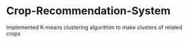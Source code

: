 # Crop-Recommendation-System
Implemented K-means clustering algorithim to make clusters of related crops 
